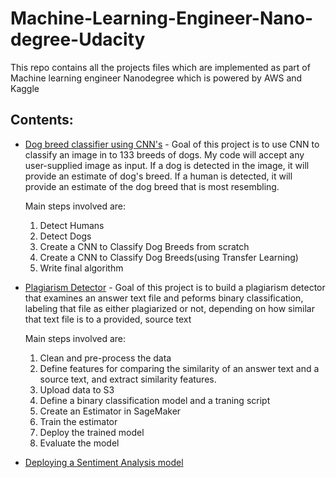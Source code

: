 # Machine-Learning-Engineer-Nano-degree-Udacity
This repo contains all the projects files which are implemented as part of Machine learning engineer Nanodegree which is powered by AWS and Kaggle

## Contents:

* [Dog breed classifier using CNN's](https://github.com/raviteja-ganta/Machine-Learning-Engineer-Nano-degree-Udacity/tree/master/Dog%20breed%20classifier) - Goal of this project is to use CNN to classify an image in to 133 breeds of dogs. My code will accept any user-supplied image as input. If a dog is detected in the image, it will provide an estimate of dog's breed. If a human is detected, it will provide an estimate of the dog breed that is most resembling.

  Main steps involved are:
  1) Detect Humans
  2) Detect Dogs
  3) Create a CNN to Classify Dog Breeds from scratch
  4) Create a CNN to Classify Dog Breeds(using Transfer Learning)
  5) Write final algorithm

* [Plagiarism Detector](https://github.com/raviteja-ganta/Machine-Learning-Engineer-Nano-degree-Udacity/tree/master/Plagiarism%20Detector) - Goal of this project is to build a plagiarism detector that examines an answer text file and peforms binary classification, labeling that file as either plagiarized or not, depending on how similar that text file is to a provided, source text

  Main steps involved are:
  1) Clean and pre-process the data
  2) Define features for comparing the similarity of an answer text and a source text, and extract similarity features.
  3) Upload data to S3
  4) Define a binary classification model and a traning script
  5) Create an Estimator in SageMaker
  6) Train the estimator
  7) Deploy the trained model
  8) Evaluate the model
  
* [Deploying a Sentiment Analysis model](https://github.com/raviteja-ganta/Machine-Learning-Engineer-Nano-degree-Udacity/tree/master/Sentiment%20Analysis)
